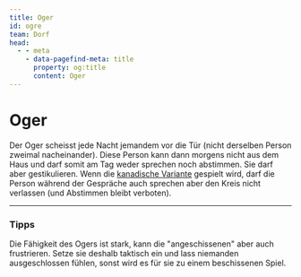 ```yaml
---
title: Oger
id: ogre
team: Dorf
head:
  - - meta
    - data-pagefind-meta: title
      property: og:title
      content: Oger
---
```


# Oger <TeamBadge team="Dorf" />

Der Oger scheisst jede Nacht jemandem vor die Tür (nicht derselben Person zweimal nacheinander). Diese Person kann dann morgens nicht aus dem Haus und darf somit am Tag weder sprechen noch abstimmen. Sie darf aber gestikulieren. Wenn die [kanadische Variante](/regeln/varianten#kanadische-variante) gespielt wird, darf die Person während der Gespräche auch sprechen aber den Kreis nicht verlassen (und Abstimmen bleibt verboten).

---

### Tipps
Die Fähigkeit des Ogers ist stark, kann die "angeschissenen" aber auch frustrieren. Setze sie deshalb taktisch ein und lass niemanden ausgeschlossen fühlen, sonst wird es für sie zu einem beschissenen Spiel.